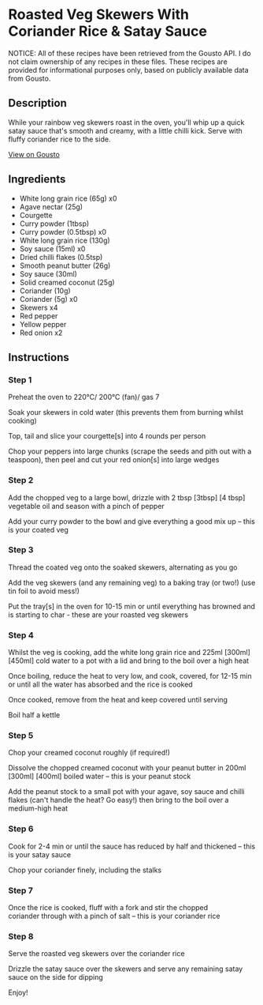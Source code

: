 # Roasted Veg Skewers With Coriander Rice & Satay Sauce

NOTICE: All of these recipes have been retrieved from the Gousto API. I do not claim ownership of any recipes in these files. These recipes are provided for informational purposes only, based on publicly available data from Gousto.

## Description

While your rainbow veg skewers roast in the oven, you'll whip up a quick satay sauce that's smooth and creamy, with a little chilli kick. Serve with fluffy coriander rice to the side. 

[View on Gousto](https://www.gousto.co.uk/recipes/cookbook/roasted-veg-satay-skewers-with-coriander-rice)

## Ingredients

- White long grain rice (65g) x0
- Agave nectar (25g)
- Courgette
- Curry powder (1tbsp)
- Curry powder (0.5tbsp) x0
- White long grain rice (130g)
- Soy sauce (15ml) x0
- Dried chilli flakes (0.5tsp)
- Smooth peanut butter (26g)
- Soy sauce (30ml)
- Solid creamed coconut (25g)
- Coriander (10g)
- Coriander (5g) x0
- Skewers x4
- Red pepper
- Yellow pepper
- Red onion x2

## Instructions


### Step 1

Preheat the oven to 220°C/ 200°C (fan)/ gas 7

Soak your skewers in cold water (this prevents them from burning whilst cooking)

Top, tail and slice your courgette[s] into 4 rounds per person

Chop your peppers into large chunks (scrape the seeds and pith out with a teaspoon), then peel and cut your red onion[s] into large wedges


### Step 2

Add the chopped veg to a large bowl, drizzle with 2 tbsp <span class="text-purple">[3tbsp]</span> <span class="text-danger">[4 tbsp]</span> vegetable oil and season with a pinch of pepper

Add your curry powder to the bowl and give everything a good mix up – this is your coated veg


### Step 3

Thread the coated veg onto the soaked skewers, alternating as you go

Add the veg skewers (and any remaining veg) to a baking tray (or two!) (use tin foil to avoid mess!)

Put the tray[s] in the oven for 10-15 min or until everything has browned and is starting to char - these are your roasted veg skewers


### Step 4

Whilst the veg is cooking, add the white long grain rice and 225ml <span class="text-purple">[300ml]</span> <span class="text-danger">[450ml]</span> cold water to a pot with a lid and bring to the boil over a high heat

Once boiling, reduce the heat to very low, and cook, covered, for 12-15 min or until all the water has absorbed and the rice is cooked

Once cooked, remove from the heat and keep covered until serving

Boil half a kettle


### Step 5

Chop your creamed coconut roughly (if required!)

Dissolve the chopped creamed coconut with your peanut butter in 200ml <span class="text-purple">[300ml]</span> <span class="text-danger">[400ml]</span> boiled water – this is your peanut stock

Add the peanut stock to a small pot with your agave, soy sauce and chilli flakes (can't handle the heat? Go easy!) then bring to the boil over a medium-high heat


### Step 6

Cook for 2-4 min or until the sauce has reduced by half and thickened – this is your satay sauce

Chop your coriander finely, including the stalks


### Step 7

Once the rice is cooked, fluff with a fork and stir the chopped coriander through with a pinch of salt – this is your coriander rice

### Step 8

Serve the roasted veg skewers over the coriander rice

Drizzle the satay sauce over the skewers and serve any remaining satay sauce on the side for dipping

Enjoy!

